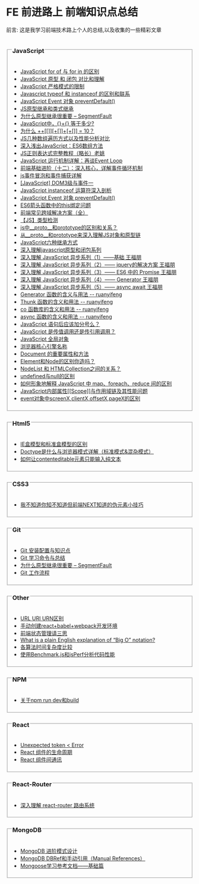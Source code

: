 # FE 前进路上 前端知识点总结
<p>前言: 这是我学习前端技术路上个人的总结,以及收集的一些精彩文章</p>
<section>
<fieldset>
<legend><h3>JavaScript</h3></legend>
<ul>
<li><a href="https://github.com/ClarenceC/knowledge/issues/1">JavaScript for of 与 for in 的区别</a></li>
<li><a href="https://github.com/ClarenceC/knowledge/issues/2">JavaScript 原型 和 闭包 对比和理解</a></li>
<li><a href="https://github.com/ClarenceC/knowledge/issues/5">JavaScript 严格模式的限制</a></li>
<li><a href="https://github.com/ClarenceC/knowledge/issues/4">Javascript typeof 和 instanceof 的区别和联系</a></li>
<li><a href="https://github.com/ClarenceC/knowledge/issues/14">JavaScript Event 对象 preventDefault()</a></li>
<li><a href="http://web.jobbole.com/83319/">JS原型继承和类式继承</a></li>
<li><a href="http://top.css88.com/archives/717">为什么原型继承很重要 – SegmentFault</a></li>
<li><a href="https://segmentfault.com/a/1190000000264418">JavaScript中，{}+{} 等于多少?</a></li>
<li><a href="http://justjavac.com/javascript/2012/05/24/can-you-explain-why-10.html">为什么 ++[[]][+[]]+[+[]] = 10？</a></li>
<li><a href="https://dailc.github.io/2016/11/25/baseKnowlenge_javascript_jsarrayGoThrough.html">JS几种数组遍历方式以及性能分析对比</a></li>
<li><a href="https://segmentfault.com/a/1190000005046496#articleHeader6">深入浅出JavaScript：ES6数组方法</a></li>
<li><a href="https://juejin.im/post/5965943ff265da6c30653879">JS正则表达式完整教程（略长）老姚</a></li>
<li><a href="http://www.ruanyifeng.com/blog/2014/10/event-loop.html">JavaScript 运行机制详解：再谈Event Loop</a></li>
<li><a href="http://www.jianshu.com/p/12b9f73c5a4f">前端基础进阶（十二）：深入核心，详解事件循环机制</a></li>
<li><a href="http://www.cnblogs.com/linxuehan/p/3623760.html">js事件冒泡和事件捕获详解</a></li>
<li><a href="http://blog.qiji.tech/archives/9339">[JavaScript] DOM3级与事件一</a></li>
<li><a href="https://www.ibm.com/developerworks/cn/web/1306_jiangjj_jsinstanceof/">JavaScript instanceof 运算符深入剖析</a></li>
<li><a href="https://github.com/ClarenceC/Front-End-Knowledge/issues/14">JavaScript Event 对象 preventDefault()</a></li>
<li><a href="http://blog.csdn.net/u013344815/article/details/73184928">ES6箭头函数中的this绑定问题</a></li>
<li><a href="https://segmentfault.com/a/1190000011145364">前端常见跨域解决方案（全）</a></li>
<li><a href="http://cherryblog.site/type-checking.html">【JS】类型检测</a></li>
<li><a href="https://www.zhihu.com/question/34183746">js中__proto__和prototype的区别和关系？</a></li>
<li><a href="https://github.com/creeperyang/blog/issues/9">从__proto__和prototype来深入理解JS对象和原型链</a></li>
<li><a href="https://xxxgitone.github.io/2017/06/12/JavaScript%E5%85%AD%E7%A7%8D%E7%BB%A7%E6%89%BF%E6%96%B9%E5%BC%8F/">JavaScript六种继承方式</a></li>
<li><a href="http://www.cnblogs.com/wangfupeng1988/p/4001284.html">深入理解javascript原型和闭包系列</a></li>
<li><a href="http://www.cnblogs.com/wangfupeng1988/p/6513070.html">深入理解 JavaScript 异步系列（1）——基础 王福朋</a></li>
<li><a href="http://www.cnblogs.com/wangfupeng1988/p/6515855.html">深入理解 JavaScript 异步系列（2）—— jquery的解决方案 王福朋</a></li>
<li><a href="http://www.cnblogs.com/wangfupeng1988/p/6515779.html">深入理解 JavaScript 异步系列（3）—— ES6 中的 Promise 王福朋</a></li>
<li><a href="http://www.cnblogs.com/wangfupeng1988/p/6532713.html">深入理解 JavaScript 异步系列（4）—— Generator 王福朋</a></li>
<li><a href="http://www.cnblogs.com/wangfupeng1988/p/6532734.html">深入理解 JavaScript 异步系列（5）—— async await 王福朋</a></li>
<li><a href="http://www.ruanyifeng.com/blog/2015/04/generator.html">Generator 函数的含义与用法 -- ruanyifeng</a></li>
<li><a href="http://www.ruanyifeng.com/blog/2015/05/thunk.html">Thunk 函数的含义和用法 -- ruanyifeng</a></li>
<li><a href="http://www.ruanyifeng.com/blog/2015/05/co.html">co 函数库的含义和用法 -- ruanyifeng</a></li>
<li><a href="http://www.ruanyifeng.com/blog/2015/05/async.html">async 函数的含义和用法 -- ruanyifeng</a></li>
<li><a href="https://www.zhihu.com/question/20298345">JavaScript 语句后应该加分号么？</a></li>
<li><a href="https://github.com/nodejh/nodejh.github.io/issues/32">JavaScript 是传值调用还是传引用调用？</a></li>
<li><a href="http://blog.csdn.net/ssisse/article/details/52335693">JavaScript 全局对象</a></li>
<li><a href="https://github.com/ClarenceC/Front-End-Knowledge/issues/32">浏览器核心引擎名称</a></li>
<li><a href="https://github.com/ClarenceC/Front-End-Knowledge/issues/33">Document 的重要属性和方法</a></li>
<li><a href="http://flypursue.com/jekyll/update/2016/09/21/node-vs-element.html">Element和Node的区别你造吗？</a></li>
<li><a href="https://www.zhihu.com/question/31576889">NodeList 和 HTMLCollection之间的关系？</a></li>
<li><a href="http://www.ruanyifeng.com/blog/2014/03/undefined-vs-null.html">undefined与null的区别</a></li>
<li><a href="https://www.zhihu.com/question/24927450">如何形象地解释 JavaScript 中 map、foreach、reduce 间的区别</a></li>
<li><a href="http://blog.csdn.net/q1056843325/article/details/53086893">JavaScript内部属性[[Scope]]与作用域链及其性能问题</a></li>
<li><a href="http://www.jianshu.com/p/1c01c31c0343">event对象中screenX,clientX,offsetX,pageX的区别</a></li>
</ul>
</fieldset>
</section>
<fieldset>
<legend><h3>Html5</h3></legend>
<ul>
<li><a href="http://www.jianshu.com/p/cc2bc404269b">IE盒模型和标准盒模型的区别</a></li>
<li><a href="http://www.cnblogs.com/diantao/articles/5129867.html">Doctype是什么与浏览器模式详解（标准模式&混杂模式）</a></li>
<li><a href="http://www.zhangxinxu.com/wordpress/2016/01/contenteditable-plaintext-only/">如何让contenteditable元素只能输入纯文本</a></li>
</ul>
</fieldset>
<fieldset>
<legend><h3>CSS3</h3></legend>
<ul>
<li><a href="https://mp.weixin.qq.com/s/iD_uC7Ah_UvZmUmiHUsKWg">我不知道你知不知道但前端NEXT知道的伪元素小技巧</a></li>
</ul>
</fieldset>
<fieldset>
<legend><h3>Git</h3></legend>
<ul>
<li><a href="https://github.com/ClarenceC/knowledge/issues/3">Git 安装配置与知识点</a></li>
<li><a href="https://github.com/ClarenceC/knowledge/issues/8">Git 学习命令与总结</a></li>
<li><a href="https://github.com/ClarenceC/knowledge/issues/8">为什么原型继承很重要 – SegmentFault</a></li>
<li><a href="http://www.ruanyifeng.com/blog/2015/12/git-workflow.html">Git 工作流程</a></li>
</ul>
</fieldset>
<fieldset>
<legend><h3>Other</h3></legend>
<ul>
<li><a href="https://github.com/ClarenceC/knowledge/issues/11">URL URI URN区别</a></li>
<li><a href="http://www.wukai.me/2016/09/14/create-a-react-webpack-es6-project/">手动创建react+babel+webpack开发环境</a></li>
<li><a href="https://juejin.im/post/59fd94475188254115703461">前端状态管理请三思</a></li>
<li><a href="https://stackoverflow.com/questions/487258/what-is-a-plain-english-explanation-of-big-o-notation">What is a plain English explanation of “Big O” notation?</a></li>
<li><a href="http://blog.leanote.com/post/2393350704@qq.com/%E5%90%84%E7%AE%97%E6%B3%95%E6%97%B6%E9%97%B4%E5%A4%8D%E6%9D%82%E5%BA%A6%E6%AF%94%E8%BE%83">各算法时间复杂度比较</a></li>
<li><a href="https://segmentfault.com/a/1190000003486676">使用Benchmark.js和jsPerf分析代码性能</a></li>
</ul>
</fieldset>
<fieldset>
<legend><h3>NPM</h3></legend>
<ul>
<li><a href="https://github.com/ClarenceC/knowledge/issues/9">关于npm run dev和build</a></li>
</ul>
</fieldset>
<fieldset>
<legend><h3>React</h3></legend>
<ul>
<li><a href="https://github.com/ClarenceC/knowledge/issues/15">Unexpected token &lt Error</a></li>
<li><a href="https://github.com/ClarenceC/knowledge/issues/12">React 组件的生命周期</a></li>
<li><a href="http://taobaofed.org/blog/2016/11/17/react-components-communication/">React 组件间通讯</a></li>
</ul>
</fieldset>
<fieldset>
<legend><h3>React-Router</h3></legend>
<ul>
<li><a href="https://segmentfault.com/a/1190000004075348#articleHeader1">深入理解 react-router 路由系统</a></li>
</ul>
</fieldset>
<fieldset>
<legend><h3>MongoDB</h3></legend>
<ul>
<li><a href="http://www.mongoing.com/mongodb-advanced-pattern-design">MongoDB 进阶模式设计</a></li>
<li><a href="http://blog.csdn.net/jsdxshi/article/details/72899803">MongoDB DBRef和手动引用（Manual References）</a></li>
<li><a href="https://cnodejs.org/topic/504b4924e2b84515770103dd">Mongoose学习参考文档——基础篇</a></li>
</ul>
</fieldset>

